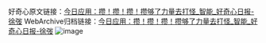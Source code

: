 好奇心原文链接：[今日应用：攒！攒！攒！攒够了力量去打怪_智能_好奇心日报-徐弢](https://www.qdaily.com/articles/3676.html)
WebArchive归档链接：[今日应用：攒！攒！攒！攒够了力量去打怪_智能_好奇心日报-徐弢](http://web.archive.org/web/20190623152711/https://www.qdaily.com/articles/3676.html)
![image](http://ww3.sinaimg.cn/large/007d5XDply1g3vcyxl8vmj30u02ysnn1)
